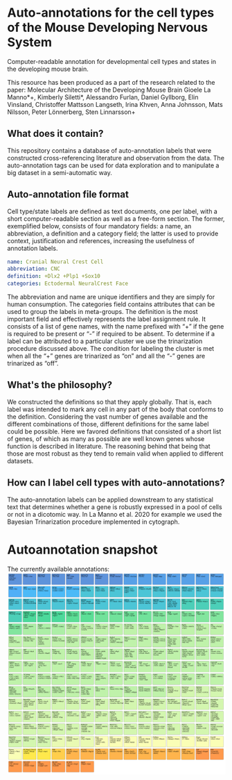 # Auto-annotations for the cell types of the Mouse Developing Nervous System 
Computer-readable annotation for developmental cell types and states in the developing mouse brain.

This resource has been produced as a part of the research related to the paper:
Molecular Architecture of the Developing Mouse Brain
Gioele La Manno*+, Kimberly Siletti*, Alessandro Furlan, Daniel Gyllborg, Elin Vinsland, Christoffer Mattsson Langseth, Irina Khven, Anna Johnsson, Mats Nilsson, Peter Lönnerberg, Sten Linnarsson+

## What does it contain?

This repository contains a database of auto-annotation labels that were constructed cross-referencing literature and observation from the data. The auto-annotation tags can be used for data exploration and to manipulate a big dataset in a semi-automatic way.

## Auto-annotation file format

Cell type/state labels are defined as text documents, one per label, with a short computer-readable section as well as a free-form section. The former, exemplified below, consists of four mandatory fields: a name, an abbreviation, a definition and a category field; the latter is used to provide context, justification and references, increasing the usefulness of annotation labels.

```yaml
name: Cranial Neural Crest Cell
abbreviation: CNC
definition: +Dlx2 +Plp1 +Sox10
categories: Ectodermal NeuralCrest Face
```

The abbreviation and name are unique identifiers and they are simply for human consumption. The categories field contains attributes that can be used to group the labels in meta-groups. The definition is the most important field and effectively represents the label assignment rule. It consists of a list of gene names, with the name prefixed with “+” if the gene is required to be present or “-” if required to be absent. To determine if a label can be attributed to a particular cluster we use the trinarization procedure discussed above. The condition for labeling the cluster is met when all the “+” genes are trinarized as “on” and all the “-” genes are trinarized as “off”.

## What's the philosophy?
 
We constructed the definitions so that they apply globally. That is, each label was intended to mark any cell in any part of the body that conforms to the definition. Considering the vast number of genes available and the different combinations of those, different definitions for the same label could be possible. Here we favored definitions that consisted of a short list of genes, of which as many as possible are well known genes  whose function is described in literature. The reasoning behind that being that those are most robust as they tend to remain valid when applied to different datasets.

## How can I label cell types with auto-annotations?

The auto-annotation labels can be applied downstream to any statistical text that determines whether a gene is robustly expressed in a pool of cells or not in a dicotomic way. In La Manno et al. 2020 for example we used the Bayesian Trinarization procedure implemented in cytograph. 

# Autoannotation snapshot

The currently available annotations: ![Alt text](graphics.png "Graphics")


